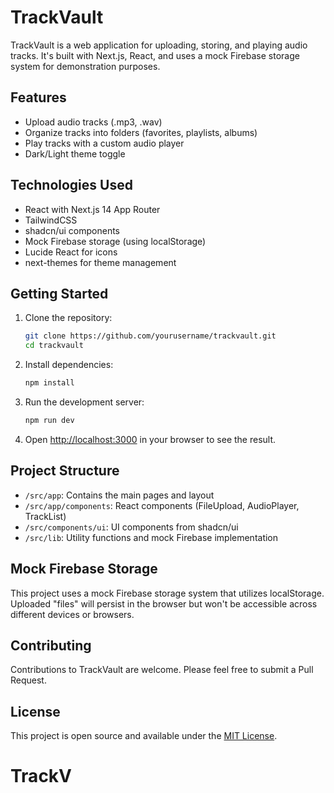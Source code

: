 # TrackVault

TrackVault is a web application for uploading, storing, and playing audio tracks. It's built with Next.js, React, and uses a mock Firebase storage system for demonstration purposes.

## Features

- Upload audio tracks (.mp3, .wav)
- Organize tracks into folders (favorites, playlists, albums)
- Play tracks with a custom audio player
- Dark/Light theme toggle

## Technologies Used

- React with Next.js 14 App Router
- TailwindCSS
- shadcn/ui components
- Mock Firebase storage (using localStorage)
- Lucide React for icons
- next-themes for theme management

## Getting Started

1. Clone the repository:

   ```bash
   git clone https://github.com/yourusername/trackvault.git
   cd trackvault
   ```

2. Install dependencies:

   ```bash
   npm install
   ```

3. Run the development server:

   ```bash
   npm run dev
   ```

4. Open [http://localhost:3000](http://localhost:3000) in your browser to see the result.

## Project Structure

- `/src/app`: Contains the main pages and layout
- `/src/app/components`: React components (FileUpload, AudioPlayer, TrackList)
- `/src/components/ui`: UI components from shadcn/ui
- `/src/lib`: Utility functions and mock Firebase implementation

## Mock Firebase Storage

This project uses a mock Firebase storage system that utilizes localStorage. Uploaded "files" will persist in the browser but won't be accessible across different devices or browsers.

## Contributing

Contributions to TrackVault are welcome. Please feel free to submit a Pull Request.

## License

This project is open source and available under the [MIT License](LICENSE).
# TrackV
